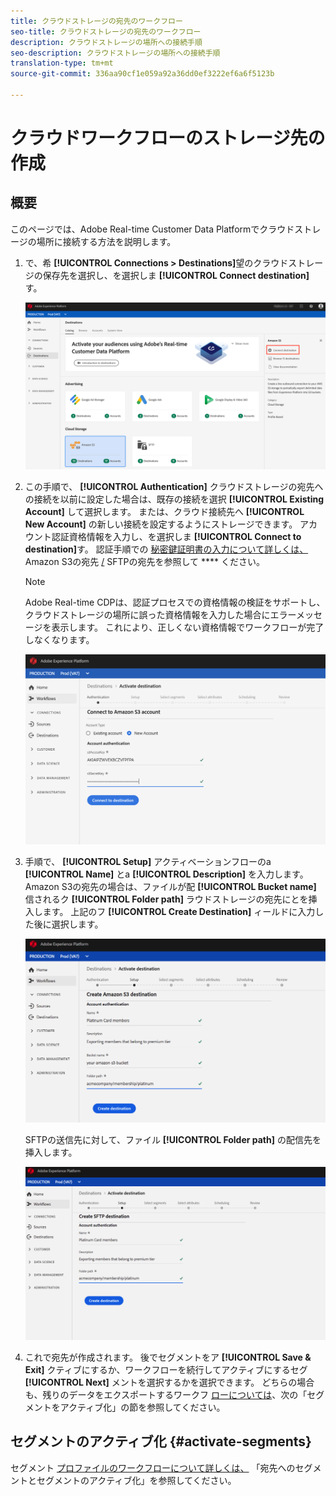 ```yaml
---
title: クラウドストレージの宛先のワークフロー
seo-title: クラウドストレージの宛先のワークフロー
description: クラウドストレージの場所への接続手順
seo-description: クラウドストレージの場所への接続手順
translation-type: tm+mt
source-git-commit: 336aa90cf1e059a92a36dd0ef3222ef6a6f5123b

---
```



# クラウドワークフローのストレージ先の作成

## 概要

このページでは、Adobe Real-time Customer Data Platformでクラウドストレージの場所に接続する方法を説明します。

1. で、希 **[!UICONTROL Connections > Destinations]**&#x200B;望のクラウドストレージの保存先を選択し、を選択しま **[!UICONTROL Connect destination]**&#x200B;す。

   ![クラウドストレージの接続先](/help/rtcdp/destinations/assets/connect-cloud-destination.png)

2. この手順で、 **[!UICONTROL Authentication]** クラウドストレージの宛先への接続を以前に設定した場合は、既存の接続を選択 **[!UICONTROL Existing Account]** して選択します。 または、クラウド接続先へ **[!UICONTROL New Account]** の新しい接続を設定するようにストレージできます。 アカウント認証資格情報を入力し、を選択しま **[!UICONTROL Connect to destination]**&#x200B;す。 認証手順での [秘密鍵証明書の入力について詳しくは、](/help/rtcdp/destinations/amazon-s3-destination.md) Amazon S3の宛先 [/](/help/rtcdp/destinations/sftp-destination.md) SFTPの宛先を参照して **** ください。

   >[!NOTE]
   >
   >Adobe Real-time CDPは、認証プロセスでの資格情報の検証をサポートし、クラウドストレージの場所に誤った資格情報を入力した場合にエラーメッセージを表示します。 これにより、正しくない資格情報でワークフローが完了しなくなります。

   ![クラウドストレージへの接続 — 認証手順](/help/rtcdp/destinations/assets/cloud-destinations-authentication-step.png)

3. 手順で、 **[!UICONTROL Setup]** アクティベーションフローのa **[!UICONTROL Name]** とa **[!UICONTROL Description]** を入力します。 <br>
Amazon S3の宛先の場合は、ファイルが配 **[!UICONTROL Bucket name]** 信されるク **[!UICONTROL Folder path]** ラウドストレージの宛先にとを挿入します。 上記のフ **[!UICONTROL Create Destination]** ィールドに入力した後に選択します。

   ![Amazon S3クラウドのストレージ先への接続 — 認証手順](/help/rtcdp/destinations/assets/cloud-destinations-setup-step.png)

   SFTPの送信先に対して、ファイル **[!UICONTROL Folder path]** の配信先を挿入します。

   ![SFTPクラウドの接続先ストレージ — 認証手順](/help/rtcdp/destinations/assets/sftp-destinations-setup-step.png)

4. これで宛先が作成されます。 後でセグメントをア **[!UICONTROL Save & Exit]** クティブにするか、ワークフローを続行してアクティブにするセグ **[!UICONTROL Next]** メントを選択するかを選択できます。 どちらの場合も、残りのデータをエクスポートするワークフ [ローについては](#activate-segments)、次の「セグメントをアクティブ化」の節を参照してください。

## セグメントのアクティブ化 {#activate-segments}

セグメント [プロファイルのワークフローについて詳しくは、](/help/rtcdp/destinations/activate-destinations.md) 「宛先へのセグメントとセグメントのアクティブ化」を参照してください。